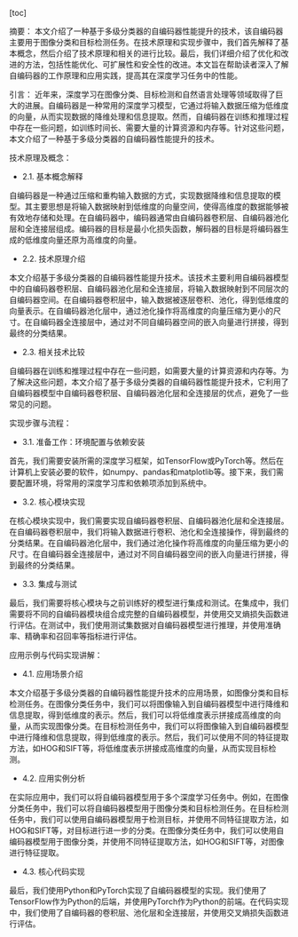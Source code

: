 
[toc]                    
                
                
摘要：
本文介绍了一种基于多级分类器的自编码器性能提升的技术，该自编码器主要用于图像分类和目标检测任务。在技术原理和实现步骤中，我们首先解释了基本概念，然后介绍了技术原理和相关的进行比较。最后，我们详细介绍了优化和改进的方法，包括性能优化、可扩展性和安全性的改进。本文旨在帮助读者深入了解自编码器的工作原理和应用实践，提高其在深度学习任务中的性能。

引言：
近年来，深度学习在图像分类、目标检测和自然语言处理等领域取得了巨大的进展。自编码器是一种常用的深度学习模型，它通过将输入数据压缩为低维度的向量，从而实现数据的降维处理和信息提取。然而，自编码器在训练和推理过程中存在一些问题，如训练时间长、需要大量的计算资源和内存等。针对这些问题，本文介绍了一种基于多级分类器的自编码器性能提升的技术。

技术原理及概念：

- 2.1. 基本概念解释

自编码器是一种通过压缩和重构输入数据的方式，实现数据降维和信息提取的模型。其主要思想是将输入数据映射到低维度的向量空间，使得高维度的数据能够被有效地存储和处理。在自编码器中，编码器通常由自编码器卷积层、自编码器池化层和全连接层组成。编码器的目标是最小化损失函数，解码器的目标是将编码器生成的低维度向量还原为高维度的向量。

- 2.2. 技术原理介绍

本文介绍基于多级分类器的自编码器性能提升技术。该技术主要利用自编码器模型中的自编码器卷积层、自编码器池化层和全连接层，将输入数据映射到不同层次的自编码器空间。在自编码器卷积层中，输入数据被逐层卷积、池化，得到低维度的向量表示。在自编码器池化层中，通过池化操作将高维度的向量压缩为更小的尺寸。在自编码器全连接层中，通过对不同自编码器空间的嵌入向量进行拼接，得到最终的分类结果。

- 2.3. 相关技术比较

自编码器在训练和推理过程中存在一些问题，如需要大量的计算资源和内存等。为了解决这些问题，本文介绍了基于多级分类器的自编码器性能提升技术，它利用了自编码器模型中自编码器卷积层、自编码器池化层和全连接层的优点，避免了一些常见的问题。

实现步骤与流程：

- 3.1. 准备工作：环境配置与依赖安装

首先，我们需要安装所需的深度学习框架，如TensorFlow或PyTorch等。然后在计算机上安装必要的软件，如numpy、pandas和matplotlib等。接下来，我们需要配置环境，将常用的深度学习库和依赖项添加到系统中。

- 3.2. 核心模块实现

在核心模块实现中，我们需要实现自编码器卷积层、自编码器池化层和全连接层。在自编码器卷积层中，我们将输入数据进行卷积、池化和全连接操作，得到最终的分类结果。在自编码器池化层中，我们通过池化操作将高维度的向量压缩为更小的尺寸。在自编码器全连接层中，通过对不同自编码器空间的嵌入向量进行拼接，得到最终的分类结果。

- 3.3. 集成与测试

最后，我们需要将核心模块与之前训练好的模型进行集成和测试。在集成中，我们需要将不同的自编码器模块组合成完整的自编码器模型，并使用交叉熵损失函数进行评估。在测试中，我们使用测试集数据对自编码器模型进行推理，并使用准确率、精确率和召回率等指标进行评估。

应用示例与代码实现讲解：

- 4.1. 应用场景介绍

本文介绍基于多级分类器的自编码器性能提升技术的应用场景，如图像分类和目标检测任务。在图像分类任务中，我们可以将图像输入到自编码器模型中进行降维和信息提取，得到低维度的表示。然后，我们可以将低维度表示拼接成高维度的向量，从而实现图像分类。在目标检测任务中，我们可以将图像输入到自编码器模型中进行降维和信息提取，得到低维度的表示。然后，我们可以使用不同的特征提取方法，如HOG和SIFT等，将低维度表示拼接成高维度的向量，从而实现目标检测。

- 4.2. 应用实例分析

在实际应用中，我们可以将自编码器模型用于多个深度学习任务中。例如，在图像分类任务中，我们可以将自编码器模型用于图像分类和目标检测任务。在目标检测任务中，我们可以使用自编码器模型用于检测目标，并使用不同特征提取方法，如HOG和SIFT等，对目标进行进一步的分类。在图像分类任务中，我们可以使用自编码器模型用于图像分类，并使用不同特征提取方法，如HOG和SIFT等，对图像进行特征提取。

- 4.3. 核心代码实现

最后，我们使用Python和PyTorch实现了自编码器模型的实现。我们使用了TensorFlow作为Python的后端，并使用PyTorch作为Python的前端。在代码实现中，我们使用了自编码器的卷积层、池化层和全连接层，并使用交叉熵损失函数进行评估。

